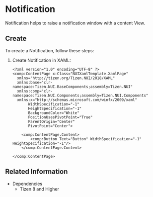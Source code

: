 # Notification

Notification helps to raise a notification window with a content View.

## Create 

To create a Notification, follow these steps:

1. Create Notification in XAML:

    ```xaml
    <?xml version="1.0" encoding="UTF-8" ?>
    <comp:ContentPage x:Class="NUIXamlTemplate.XamlPage"
      xmlns="http://tizen.org/Tizen.NUI/2018/XAML"
      xmlns:base="clr-namespace:Tizen.NUI.BaseComponents;assembly=Tizen.NUI"
      xmlns:comp="clr-namespace:Tizen.NUI.Components;assembly=Tizen.NUI.Components"
      xmlns:x="http://schemas.microsoft.com/winfx/2009/xaml"
           WidthSpecification="-1"
           HeightSpecification="-1"
           BackgroundColor="White"
           PositionUsesPivotPoint="True"
           ParentOrigin="Center"
           PivotPoint="Center">

        <comp:ContentPage.Content>
            <comp:Button Text="Button" WidthSpecification="-1" HeightSpecification="-1"/>
        </comp:ContentPage.Content>

    </comp:ContentPage>

    ```
## Related Information

- Dependencies
  -   Tizen 8 and Higher 
